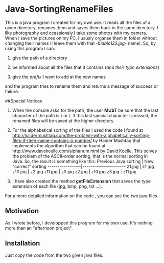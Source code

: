 # Java-SortingRenameFiles

This is a java program I created for my own use. It reads all the files of a given directory, renames them and saves them back in the same directory.
I like photography and ocassionaly I take some photos with my camera. When I save the pictures on my PC, I usualy organse them in folder without changing their names (I leave them with that *-blabla123.jpg-* name). So, by using this program I can:

1. give the path of a directory

2. be informed about all the files that it contains (*and their type extensions*)

3. give the *prefix* I want to add at the new names 

and the program tries to rename them and returns a message of success or failure. 

##Special Notices

1. When the console asks for the path, the user **MUST** be sure that the last character of the path is \ or /. If this last special character is missed, the renamed files will be saved at the higher directory.
2. For the alphabetical sorting of the files I used the code I found at http://haidermushtaq.com/the-problem-with-alphabetically-sorting-files-if-their-name-contains-a-number/ by Haider Mushtaq
that implements the algorithm that can be found at http://www.davekoelle.com/alphanum.html by David Koelle. 
This solves the problem of the ASCII-order sorting, that is the normal sorting in Java. So, the result is something like this:
Previous Java sorting | New "correct" sorting
-----------------|----------------------
          z1.jpg |  z1.jpg
         z10.jpg |  z2.jpg
         z11.jpg |  z3.jpg
          z2.jpg |  z10.jpg
          z3.jpg |  z11.jpg

3. I have also created the method **getFileExtension** that saves the type extension of each file (jpg, bmp, png, txt ...).

For a more detailed information on the code , you can see the two java files.

## Motivation

As I wrote before, I developped this program for my own use. It's nothing more than an "afternoon project". 

## Installation

Just copy the code from the two given java files.
